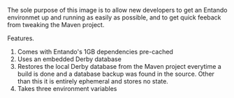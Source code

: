 The sole purpose of this image is to allow new developers to get an Entando 
environmet up and running as easily as possible, and to get quick feeback from
tweaking the Maven project.

Features.
1. Comes with Entando's 1GB dependencies pre-cached
2. Uses an embedded Derby database
3. Restores the local Derby database from the Maven project everytime a build 
is done and a  database backup was found in the source. Other than this it 
is entirely ephemeral and stores no state.
4. Takes three environment variables